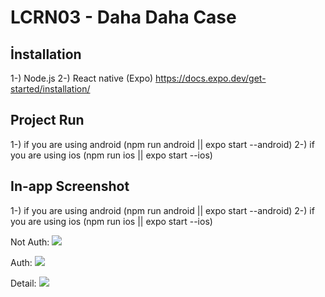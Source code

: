 # LCRN03 - Daha Daha Case

## İnstallation
1-) Node.js
2-) React native (Expo) https://docs.expo.dev/get-started/installation/

## Project Run
1-)  if you are using android (npm run android || expo start --android)
2-)  if you are using ios (npm run ios || expo start --ios)

## In-app Screenshot
1-)  if you are using android (npm run android || expo start --android)
2-)  if you are using ios (npm run ios || expo start --ios)


Not Auth:
![](https://i.hizliresim.com/1627ee8.png) 

Auth:
![](https://i.hizliresim.com/70803o8.png) 

Detail:
![](https://i.hizliresim.com/jarualk.png) 

